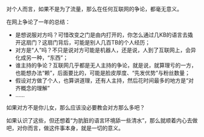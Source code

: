 对个人而言，如果不是为了流量，那么在任何互联网的争论，都毫无意义。

在网上争论了一年的总结：

- 是想说服对方吗？可惜改变之门是由内打开的，你怎么通过几KB的语言去撬开这扇门？这扇门背后，可能是别人几百TB的个人经历；
- 对方是“人”吗？不只是说对方可能是机器人，还是说，人到了互联网上，会异化成另一种，“东西”；
- 谁主持的争论？互联网几乎都是无人主持的争论，就是说，就算理亏的一方，也能想办法“赖”，后面要比的，可能是脸皮厚度、“先发优势”与粉丝数量；
- 假设对方做了个人，也算讲道理，还有人主持，然后花时间最多的地方是“对齐概念的理解”
- ……

如果对方不是你儿女，那么应该没必要教会对方那么多吧？

<!--TODO: 记一些争论-->

如果认识了这些，但还想着“为肮脏的语言环境舔一些清水”，那么就顺着内心去做吧，对你而言，做这件事本身，就是一切的意义。